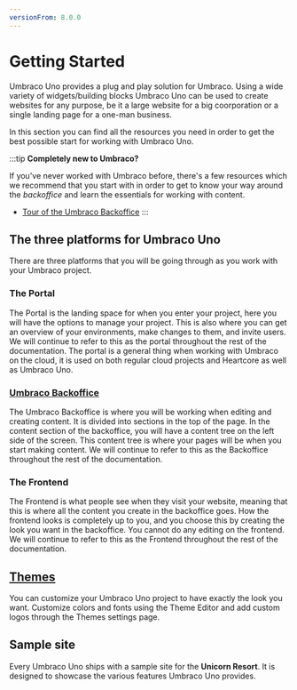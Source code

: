 ```yaml
---
versionFrom: 8.0.0
---
```


# Getting Started

Umbraco Uno provides a plug and play solution for Umbraco. Using a wide variety of widgets/building blocks Umbraco Uno can be used to create websites for any purpose, be it a large website for a big coorporation or a single landing page for a one-man business.

In this section you can find all the resources you need in order to get the best possible start for working with Umbraco Uno.

:::tip
**Completely new to Umbraco?**

If you've never worked with Umbraco before, there's a few resources which we recommend that you start with in order to get to know your way around the *backoffice* and learn the essentials for working with content.

* [Tour of the Umbraco Backoffice](Tour-of-the-backoffice)
:::

## The three platforms for Umbraco Uno

There are three platforms that you will be going through as you work with your Umbraco project.

### The Portal

The Portal is the landing space for when you enter your project, here you will have the options to manage your project.
This is also where you can get an overview of your environments, make changes to them, and invite users.
We will continue to refer to this as the portal throughout the rest of the documentation.
The portal is a general thing when working with Umbraco on the cloud, it is used on both regular cloud projects and Heartcore as well as Umbraco Uno.

### [Umbraco Backoffice](Tour-of-the-backoffice)

The Umbraco Backoffice is where you will be working when editing and creating content. It is divided into sections in the top of the page.
In the content section of the backoffice, you will have a content tree on the left side of the screen. This content tree is where your pages will be when you start making content.
We will continue to refer to this as the Backoffice throughout the rest of the documentation.

### The Frontend

The Frontend is what people see when they visit your website, meaning that this is where all the content you create in the backoffice goes.
How the frontend looks is completely up to you, and you choose this by creating the look you want in the backoffice. You cannot do any editing on the frontend.
We will continue to refer to this as the Frontend throughout the rest of the documentation.

## [Themes](Themes)

You can customize your Umbraco Uno project to have exactly the look you want. Customize colors and fonts using the Theme Editor and add custom logos through the Themes settings page.

## Sample site

Every Umbraco Uno ships with a sample site for the **Unicorn Resort**. It is designed to showcase the various features Umbraco Uno provides.
